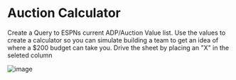 # Auction Calculator  
Create a Query to ESPNs current ADP/Auction Value list.  Use the values to create a calculator so you can simulate building a team to get an idea of where a $200 budget can take you.  Drive the sheet by placing an "X" in the seleted column

![image](https://user-images.githubusercontent.com/40704407/42138792-1a016594-7d51-11e8-894d-de3f8d362ca2.png)
